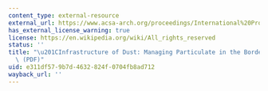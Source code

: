 ```yaml
---
content_type: external-resource
external_url: https://www.acsa-arch.org/proceedings/International%20Proceedings/ACSA.Intl.2016/ACSA.Intl.2016.32.pdf
has_external_license_warning: true
license: https://en.wikipedia.org/wiki/All_rights_reserved
status: ''
title: "\u201CInfrastructure of Dust: Managing Particulate in the Borderland.\u201D\
  \ (PDF)"
uid: e311df57-9b7d-4632-824f-0704fb8ad712
wayback_url: ''
---
```

